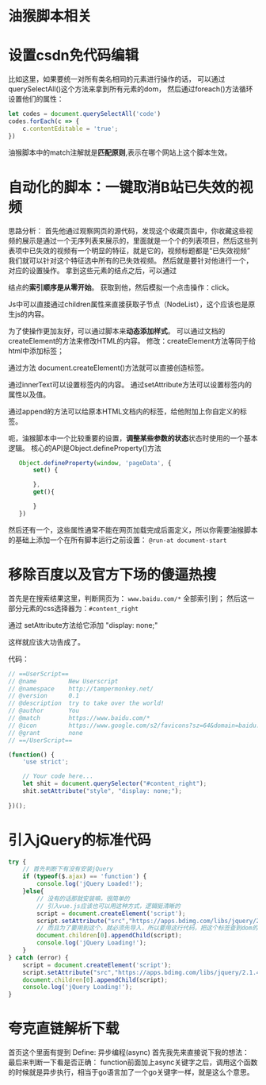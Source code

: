 # 油猴脚本相关
# 设置csdn免代码编辑
比如这里，如果要统一对所有类名相同的元素进行操作的话， 可以通过querySelectAll()这个方法来拿到所有元素的dom，
然后通过foreach()方法循环设置他们的属性：
```js
let codes = document.querySelectAll('code')
codes.forEach(c => {
    c.contentEditable = 'true';
})
```
油猴脚本中的match注解就是**匹配原则**,表示在哪个网站上这个脚本生效。

# 自动化的脚本：一键取消B站已失效的视频
思路分析：
首先他通过观察网页的源代码，发现这个收藏页面中，你收藏这些视频的展示是通过一个无序列表来展示的，里面就是一个个的列表项目，然后这些列表项中已失效的视频有一个明显的特征，就是它的，视频标题都是“已失效视频”
我们就可以针对这个特征选中所有的已失效视频。 
然后就是要针对他进行一个，对应的设置操作。
拿到这些元素的结点之后，可以通过

结点的**索引顺序是从零开始**。
获取到他，然后模拟一个点击操作：click。

Js中可以直接通过children属性来直接获取子节点（NodeList），这个应该也是原生js的内容。

为了使操作更加友好，可以通过脚本来**动态添加样式**。
可以通过文档的createElement的方法来修改HTML的内容。
修改：createElement方法等同于给html中添加标签；

通过方法 document.createElement()方法就可以直接创造标签。

通过innerText可以设置标签内的内容。
通过setAttribute方法可以设置标签内的属性以及值。

通过append的方法可以给原本HTML文档内的标签，给他附加上你自定义的标签。


呃，油猴脚本中一个比较重要的设置，**调整某些参数的状态**状态时使用的一个基本逻辑。
核心的API是Object.defineProperty()方法
```js
   Object.defineProperty(window, 'pageData', {
       set() {

       },
       get(){

       }
   })
```

然后还有一个，这些属性通常不能在网页加载完成后面定义，所以你需要油猴脚本的基础上添加一个在所有脚本运行之前设置：
`@run-at document-start`

# 移除百度以及官方下场的傻逼热搜
首先是在搜索结果这里，判断网页为：
`www.baidu.com/*` 全部索引到；
然后这一部分元素的css选择器为：`#content_right`

通过 setAttribute方法给它添加 "display: none;"

这样就应该大功告成了。

代码：
```js
// ==UserScript==
// @name         New Userscript
// @namespace    http://tampermonkey.net/
// @version      0.1
// @description  try to take over the world!
// @author       You
// @match        https://www.baidu.com/*
// @icon         https://www.google.com/s2/favicons?sz=64&domain=baidu.com
// @grant        none
// ==/UserScript==

(function() {
    'use strict';

    // Your code here...
    let shit = document.querySelector("#content_right");
    shit.setAttribute("style", "display: none;");
                                      
})();
```

# 引入jQuery的标准代码
```js
try {
    // 首先判断下有没有安装jQuery
    if (typeof($.ajax) == 'function') {
        console.log('jQuery Loaded!');
    }else{
        // 没有的话那就安装嘛，很简单的
        // 引入vue.js应该也可以用这种方式，逻辑挺清晰的
        script = document.createElement('script');
        script.setAttribute("src","https://apps.bdimg.com/libs/jquery/2.1.4/jquery.min.js");
        // 而且为了要用到这个，就必须先导入，所以要用这行代码，把这个标签查到dom的最前面去
        document.children[0].appendChild(script);
        console.log('jQuery Loading!');
    }
} catch (error) {
    script = document.createElement('script');
    script.setAttribute("src","https://apps.bdimg.com/libs/jquery/2.1.4/jquery.min.js");
    document.children[0].appendChild(script);
    console.log('jQuery Loading!');
}
```

# 夸克直链解析下载
首页这个里面有提到 Define: 异步编程(async)
首先我先来直接说下我的想法： 最后来判断一下看是否正确：
function前面加上async关键字之后，调用这个函数的时候就是异步执行，相当于go语言加了一个go关键字一样，就是这么个意思。

